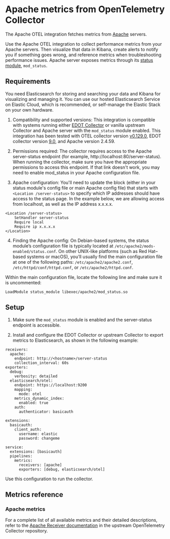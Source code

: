 # Apache metrics from OpenTelemetry Collector 

The Apache OTEL integration fetches metrics from [Apache](https://httpd.apache.org/) servers. 

Use the Apache OTEL integration to collect performance metrics from your Apache servers. Then visualize that data in Kibana, create alerts to notify you if something goes wrong, and reference metrics when troubleshooting performance issues. Apache server exposes metrics through its [status module](http://httpd.apache.org/docs/current/mod/mod_status.html), `mod_status`. 


## Requirements

You need Elasticsearch for storing and searching your data and Kibana for visualizing and managing it. You can use our hosted Elasticsearch Service on Elastic Cloud, which is recommended, or self-manage the Elastic Stack on your own hardware.

1. Compatibility and supported versions: This integration is compatible with systems running either [EDOT Collector](https://www.elastic.co/docs/reference/opentelemetry/quickstart/) or vanilla upstream Collector and Apache server with the `mod_status` module enabled. This integration has been tested with OTEL collector version [v0.129.0](https://github.com/open-telemetry/opentelemetry-collector/tree/v0.129.0), EDOT collector version [9.0](https://www.elastic.co/docs/reference/opentelemetry/compatibility/collectors), and Apache version 2.4.59. 

2. Permissions required: The collector requires access to the Apache server-status endpoint (for example, http://localhost:80/server-status). When running the collector, make sure you have the appropriate permissions to access this endpoint. If that link doesn't work, you may need to enable mod_status in your Apache configuration file.

3. Apache configuration: You'll need to update the block (either in your status module's config file or main Apache config file) that starts with `<Location /server-status>` to specify which IP addresses should have access to the status page. In the example below, we are allowing access from localhost, as well as the IP address x.x.x.x.
```
<Location /server-status>
    SetHandler server-status
    Require local
    Require ip x.x.x.x
</Location>
```

4. Finding the Apache config: On Debian-based systems, the status module’s configuration file is typically located at `/etc/apache2/mods-enabled/status.conf`. On other UNIX-like platforms (such as Red Hat–based systems or macOS), you’ll usually find the main configuration file at one of the following paths: `/etc/apache2/apache2.conf`, `/etc/httpd/conf/httpd.conf`, or `/etc/apache2/httpd.conf`.

Within the main configuration file, locate the following line and make sure it is uncommented:

```
LoadModule status_module libexec/apache2/mod_status.so
```

## Setup

1. Make sure the `mod_status` module is enabled and the server-status endpoint is accessible.

2. Install and configure the EDOT Collector or upstream Collector to export metrics to Elasticsearch, as shown in the following example:

```
receivers:
  apache:
    endpoint: http://<hostname>/server-status
    collection_interval: 60s
exporters:
  debug:
    verbosity: detailed
  elasticsearch/otel:
    endpoint: https://localhost:9200
    mapping:
      mode: otel 
    metrics_dynamic_index:
      enabled: true
    auth:
      authenticator: basicauth
  
extensions:
  basicauth:
    client_auth:
      username: elastic
      password: changeme

service:
  extensions: [basicauth]
  pipelines:
    metrics:
      receivers: [apache]
      exporters: [debug, elasticsearch/otel]
```

Use this configuration to run the collector.

## Metrics reference

### Apache metrics

For a complete list of all available metrics and their detailed descriptions, refer to the [Apache Receiver documentation](https://github.com/open-telemetry/opentelemetry-collector-contrib/blob/main/receiver/apachereceiver/documentation.md) in the upstream OpenTelemetry Collector repository.






